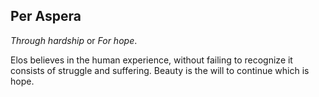 Per Aspera
----------

*Through hardship* or *For hope*.

Elos believes in the human experience, without failing to recognize it consists of struggle and suffering. Beauty is the will to continue which is hope.
